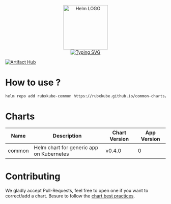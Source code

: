 <p align="center">
    <img src="https://helm.sh/img/helm.svg" width="140px" alt="Helm LOGO"/>
    <br>
    <a href="https://rubxkube.github.io/common-charts/"><img src="https://readme-typing-svg.herokuapp.com?font=Fira+Code&pause=1000&color=0F1689&background=FFFFFF00&center=true&vCenter=true&width=435&lines=QJOLY's+Chart+Repository;qjoly.github.io%2Fhelm-charts;+Feel+free+to+contribute" alt="Typing SVG" /></a>
</p>

[![Artifact Hub](https://img.shields.io/endpoint?url=https://artifacthub.io/badge/repository/qjoly)](https://artifacthub.io/packages/search?repo=qjoly)

# How to use ? 

```bash
helm repo add rubxkube-common https://rubxkube.github.io/common-charts/ # Add the repo to your helm
```

# Charts

| Name  | Description | Chart Version | App Version |
|-------|-------------|---------------|-------------|
| common | Helm chart for generic app on Kubernetes | v0.4.0 | 0 |


# Contributing 

We gladly accept Pull-Requests, feel free to open one if you want to correct/add a chart. Besure to follow the [chart best practices](https://helm.sh/docs/chart_best_practices/).